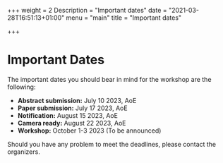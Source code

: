 +++
weight = 2
Description = "Important dates"
date = "2021-03-28T16:51:13+01:00"
menu = "main"
title = "Important dates"

+++

# Important Dates

The important dates you should bear in mind for the workshop are the following:

- **Abstract submission:**     July 10 2023, AoE        
- **Paper submission:**        July 17 2023, AoE       
- **Notification:**            August 15 2023, AoE
- **Camera ready:**            August 22 2023, AoE  
- **Workshop:**                October 1-3 2023 (To be announced)  

Should you have any problem to meet the deadlines, please contact the organizers.
